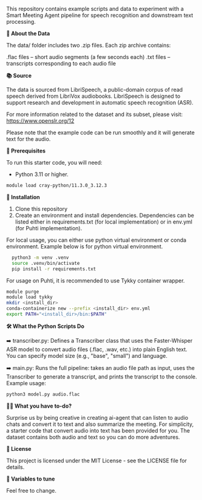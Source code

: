 This repository contains example scripts and data to experiment with a Smart Meeting Agent pipeline for speech recognition and downstream text processing.

**📁 About the Data**

The data/ folder includes two .zip files. Each zip archive contains:

.flac files – short audio segments (a few seconds each)
.txt files – transcripts corresponding to each audio file

**📚 Source**

The data is sourced from LibriSpeech, a public-domain corpus of read speech derived from LibriVox audiobooks.
LibriSpeech is designed to support research and development in automatic speech recognition (ASR).

For more information related to the dataset and its subset, please visit: 
https://www.openslr.org/12

Please note that the example code can be run smoothly and it will generate text for the audio. 



**🚀 Prerequisites**

To run this starter code, you will need: 

- Python 3.11 or higher. 

```bash
module load cray-python/11.3.0_3.12.3
```

**🔧 Installation**

1. Clone this repository
2. Create an environment and install dependencies. Dependencies can be listed either in requirements.txt (for local implementation) or in env.yml (for Puhti implementation).

For local usage, you can either use python virtual environment or conda environment. Example below is for python virtual environment.

```bash 
  python3 -m venv .venv
  source .venv/bin/activate
  pip install -r requirements.txt
```

For usage on Puhti, it is recommended to use Tykky container wrapper.

```bash
module purge
module load tykky
mkdir <install_dir>
conda-containerize new --prefix <install_dir> env.yml
export PATH="<install_dir>/bin:$PATH"
```


**🛠️ What the Python Scripts Do**

➡️ transcriber.py: Defines a Transcriber class that uses the Faster-Whisper ASR model to convert audio files (.flac, .wav, etc.) into plain English text. You can specify model size (e.g., "base", "small") and language.


➡️ main.py: Runs the full pipeline: takes an audio file path as input, uses the Transcriber to generate a transcript, and prints the transcript to the console. Example usage:




```bash
python3 model.py audio.flac
```


**🧑‍🏫 What you have to-do?**

Surprise us by being creative in creating ai-agent that can listen to audio chats and convert it to text and also summarize the meeting. For simplicity, a starter code that convert audio into text has been provided for you. The dataset contains both audio and text so you can do more adventures. 



**📝 License**

This project is licensed under the MIT License - see the LICENSE file for details.

**💼 Variables to tune**

Feel free to change. 
